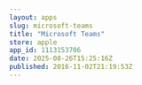 ```yaml
---
layout: apps
slug: microsoft-teams
title: "Microsoft Teams"
store: apple
app_id: 1113153706
date: 2025-08-26T15:25:16Z
published: 2016-11-02T21:19:53Z
---
```

